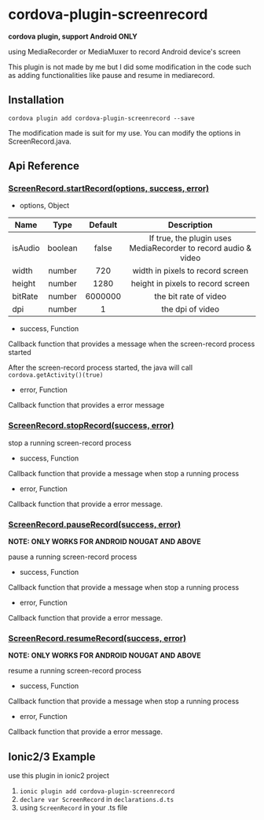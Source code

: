 # cordova-plugin-screenrecord

**cordova plugin, support Android ONLY**

using MediaRecorder or MediaMuxer to record Android device's screen

This plugin is not made by me but I did some modification in the code such as adding functionalities like pause and resume in mediarecord. 

## Installation

`cordova plugin add cordova-plugin-screenrecord --save`

The modification made is suit for my use. You can modify the options in ScreenRecord.java.
 

## Api Reference
### [ScreenRecord.startRecord(options, success, error)]()
* options, Object

| Name | Type | Default | Description |
| ---  | :---:  | :---:     | :---: |
| isAudio | boolean | false | If true, the plugin uses MediaRecorder to record audio & video |
| width  | number | 720 |width in pixels to record screen |
| height | number | 1280 |height in pixels to record screen |
| bitRate| number | 6000000 | the bit rate of video |
| dpi | number| 1 | the dpi of video  |

* success,  Function

Callback function that provides a message when the screen-record process started

After the screen-record process started, the java will call `cordova.getActivity()(true)`

* error,  Function

Callback function that provides a error message

### [ScreenRecord.stopRecord(success, error)]()
stop a running screen-record process 
* success,  Function

Callback function that provide a message when stop a running process

* error,  Function

Callback function that provide a error message.

### [ScreenRecord.pauseRecord(success, error)]()

**NOTE: ONLY WORKS FOR ANDROID NOUGAT AND ABOVE**

pause a running screen-record process 
* success,  Function

Callback function that provide a message when stop a running process

* error,  Function

Callback function that provide a error message.

### [ScreenRecord.resumeRecord(success, error)]()
**NOTE: ONLY WORKS FOR ANDROID NOUGAT AND ABOVE**

resume a running screen-record process 
* success,  Function

Callback function that provide a message when stop a running process

* error,  Function

Callback function that provide a error message.
## Ionic2/3 Example

use this plugin in ionic2 project

1. `ionic plugin add cordova-plugin-screenrecord`
2. `declare var ScreenRecord` in `declarations.d.ts`
3.  using `ScreenRecord` in your .ts file

